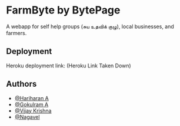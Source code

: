 # FarmByte by BytePage

A webapp for self help groups (சுய உதவிக் குழு), local businesses, and farmers.

## Deployment

Heroku deployment link: (Heroku Link Taken Down)

## Authors

- [@Hariharan A](https://www.github.com/hariharan-tech)
- [@Gokulram A](https://www.github.com/GokulramGHV)
- [@Vijay Krishna](https://www.github.com/vijay-krishna03)
- [@Nagavel](https://www.github.com/Nagavel710)
